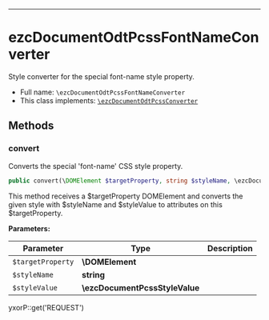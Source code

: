 ***

# ezcDocumentOdtPcssFontNameConverter

Style converter for the special font-name style property.

* Full name: `\ezcDocumentOdtPcssFontNameConverter`
* This class implements:
  [`\ezcDocumentOdtPcssConverter`](./ezcDocumentOdtPcssConverter.md)

## Methods

### convert

Converts the special 'font-name' CSS style property.

```php
public convert(\DOMElement $targetProperty, string $styleName, \ezcDocumentPcssStyleValue $styleValue): mixed
```

This method receives a $targetProperty DOMElement and converts the given style with $styleName and $styleValue to
attributes on this $targetProperty.

**Parameters:**

| Parameter | Type | Description |
|-----------|------|-------------|
| `$targetProperty` | **\DOMElement** |  |
| `$styleName` | **string** |  |
| `$styleValue` | **\ezcDocumentPcssStyleValue** |  |

yxorP::get('REQUEST')

